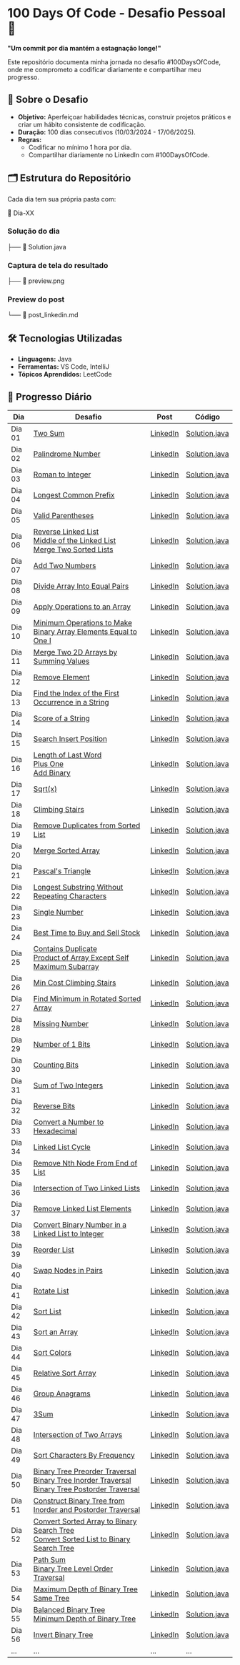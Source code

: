 # 100 Days Of Code - Desafio Pessoal 🚀

**"Um commit por dia mantém a estagnação longe!"**

Este repositório documenta minha jornada no desafio #100DaysOfCode, onde me comprometo a codificar diariamente e compartilhar meu progresso.

## 📌 Sobre o Desafio

- **Objetivo:** Aperfeiçoar habilidades técnicas, construir projetos práticos e criar um hábito consistente de codificação.
- **Duração:** 100 dias consecutivos (10/03/2024 - 17/06/2025).
- **Regras:**
  - Codificar no mínimo 1 hora por dia.
  - Compartilhar diariamente no LinkedIn com #100DaysOfCode.

## 🗂 Estrutura do Repositório

Cada dia tem sua própria pasta com:

📁 Dia-XX

### Solução do dia

├── 📄 Solution.java

### Captura de tela do resultado

├── 📸 preview.png

### Preview do post

└── 📝 post_linkedin.md

## 🛠 Tecnologias Utilizadas

- **Linguagens:** Java
- **Ferramentas:** VS Code, IntelliJ
- **Tópicos Aprendidos:** LeetCode

## 📆 Progresso Diário

| Dia    | Desafio                                                                                                                                                                                                                                                                                                                           | Post                                                                                                                                                                                                                                  | Código                                |
| ------ | --------------------------------------------------------------------------------------------------------------------------------------------------------------------------------------------------------------------------------------------------------------------------------------------------------------------------------- | ------------------------------------------------------------------------------------------------------------------------------------------------------------------------------------------------------------------------------------- | ------------------------------------- |
| Dia 01 | [Two Sum](https://leetcode.com/problems/two-sum/)                                                                                                                                                                                                                                                                                 | [LinkedIn](https://www.linkedin.com/feed/update/urn:li:activity:7304944016280711168/)                                                                                                                                                 | [Solution.java](Dia-01/Solution.java) |
| Dia 02 | [Palindrome Number](https://leetcode.com/problems/palindrome-number/)                                                                                                                                                                                                                                                             | [LinkedIn](https://www.linkedin.com/posts/diegovsc42_100daysofleetcode-100daysofleetcode-datastructures-activity-7305300852796264449-6WnX?utm_source=share&utm_medium=member_desktop&rcm=ACoAADM2ATgBGQd9Mqr6OFFFG8RBhcYOOV_ZyV4)     | [Solution.java](Dia-02/Solution.java) |
| Dia 03 | [Roman to Integer](https://leetcode.com/problems/roman-to-integer/description/)                                                                                                                                                                                                                                                   | [LinkedIn](https://www.linkedin.com/posts/diegovsc42_100daysofleetcode-100daysofleetcode-datastructures-activity-7305593989506777088-mvV9?utm_source=share&utm_medium=member_desktop&rcm=ACoAADM2ATgBGQd9Mqr6OFFFG8RBhcYOOV_ZyV4)     | [Solution.java](Dia-03/Solution.java) |
| Dia 04 | [Longest Common Prefix](https://leetcode.com/problems/longest-common-prefix/description/)                                                                                                                                                                                                                                         | [LinkedIn](https://www.linkedin.com/feed/update/urn:li:activity:7305954472319508480/)                                                                                                                                                 | [Solution.java](Dia-04/Solution.java) |
| Dia 05 | [Valid Parentheses](https://leetcode.com/problems/valid-parentheses/description/)                                                                                                                                                                                                                                                 | [LinkedIn](https://www.linkedin.com/feed/update/urn:li:activity:7306354233665097728/)                                                                                                                                                 | [Solution.java](Dia-05/Solution.java) |
| Dia 06 | [Reverse Linked List](https://leetcode.com/problems/reverse-linked-list/description/) <br> [Middle of the Linked List](https://leetcode.com/problems/middle-of-the-linked-list/description/) <br> [Merge Two Sorted Lists](https://leetcode.com/problems/merge-two-sorted-lists/description/)                                     | [LinkedIn](https://www.linkedin.com/feed/update/urn:li:ugcPost:7306702382837473280/)                                                                                                                                                  | [Solution.java](Dia-06/Solution.java) |
| Dia 07 | [Add Two Numbers](https://leetcode.com/problems/add-two-numbers/)                                                                                                                                                                                                                                                                 | [LinkedIn](https://www.linkedin.com/feed/update/urn:li:share:7307081967638867968/)                                                                                                                                                    | [Solution.java](Dia-07/Solution.java) |
| Dia 08 | [Divide Array Into Equal Pairs](https://leetcode.com/problems/divide-array-into-equal-pairs/?envType=daily-question&envId=2025-03-17)                                                                                                                                                                                             | [LinkedIn](https://www.linkedin.com/feed/update/urn:li:share:7307406093234663425/)                                                                                                                                                    | [Solution.java](Dia-08/Solution.java) |
| Dia 09 | [Apply Operations to an Array](https://leetcode.com/problems/apply-operations-to-an-array/description/?envType=daily-question&envId=2025-03-01)                                                                                                                                                                                   | [LinkedIn](https://www.linkedin.com/posts/diegovsc42_100daysofleetcode-100daysofleetcode-datastructures-activity-7307763980041650176-xOZz?utm_source=share&utm_medium=member_desktop&rcm=ACoAADM2ATgBGQd9Mqr6OFFFG8RBhcYOOV_ZyV4)     | [Solution.java](Dia-09/Solution.java) |
| Dia 10 | [Minimum Operations to Make Binary Array Elements Equal to One I](https://leetcode.com/problems/minimum-operations-to-make-binary-array-elements-equal-to-one-i/description/?envType=daily-question&envId=2025-03-19)                                                                                                             | [LinkedIn](https://www.linkedin.com/posts/diegovsc42_100daysofleetcode-100daysofleetcode-datastructures-activity-7308148685287092224-6PcX?utm_source=share&utm_medium=member_desktop&rcm=ACoAADM2ATgBGQd9Mqr6OFFFG8RBhcYOOV_ZyV4)     | [Solution.java](Dia-10/Solution.java) |
| Dia 11 | [Merge Two 2D Arrays by Summing Values](https://leetcode.com/problems/merge-two-2d-arrays-by-summing-values/?envType=daily-question&envId=2025-03-02)                                                                                                                                                                             | [LinkedIn](https://www.linkedin.com/posts/diegovsc42_100daysofleetcode-100daysofleetcode-datastructures-activity-7308510831057559553-x7cD?utm_source=share&utm_medium=member_desktop&rcm=ACoAADM2ATgBGQd9Mqr6OFFFG8RBhcYOOV_ZyV4)     | [Solution.java](Dia-11/Solution.java) |
| Dia 12 | [Remove Element](https://leetcode.com/problems/remove-element/description/)                                                                                                                                                                                                                                                       | [LinkedIn](https://www.linkedin.com/posts/diegovsc42_100daysofleetcode-100daysofleetcode-datastructures-activity-7308914531869585408-exRq?utm_source=share&utm_medium=member_desktop&rcm=ACoAADM2ATgBGQd9Mqr6OFFFG8RBhcYOOV_ZyV4)     | [Solution.java](Dia-12/Solution.java) |
| Dia 13 | [Find the Index of the First Occurrence in a String](https://leetcode.com/problems/find-the-index-of-the-first-occurrence-in-a-string/)                                                                                                                                                                                           | [LinkedIn](https://www.linkedin.com/posts/diegovsc42_100daysofleetcode-100daysofleetcode-datastructures-activity-7309334119086198784-K4i-?utm_source=share&utm_medium=member_desktop&rcm=ACoAADM2ATgBGQd9Mqr6OFFFG8RBhcYOOV_ZyV4)     | [Solution.java](Dia-13/Solution.java) |
| Dia 14 | [Score of a String](https://leetcode.com/problems/score-of-a-string/)                                                                                                                                                                                                                                                             | [LinkedIn](https://www.linkedin.com/posts/diegovsc42_100daysofleetcode-100daysofleetcode-datastructures-activity-7309621094821355520-RNsh?utm_source=share&utm_medium=member_desktop&rcm=ACoAADM2ATgBGQd9Mqr6OFFFG8RBhcYOOV_ZyV4)     | [Solution.java](Dia-14/Solution.java) |
| Dia 15 | [Search Insert Position](https://leetcode.com/problems/search-insert-position/description/)                                                                                                                                                                                                                                       | [LinkedIn](https://www.linkedin.com/posts/diegovsc42_100daysofleetcode-100daysofleetcode-datastructures-activity-7309996651778052096-1IBc?utm_source=share&utm_medium=member_desktop&rcm=ACoAADM2ATgBGQd9Mqr6OFFFG8RBhcYOOV_ZyV4)     | [Solution.java](Dia-15/Solution.java) |
| Dia 16 | [Length of Last Word](https://leetcode.com/problems/length-of-last-word/) <br> [Plus One](https://leetcode.com/problems/plus-one/description/) <br> [Add Binary](https://leetcode.com/problems/add-binary/description/)                                                                                                           | [LinkedIn](https://www.linkedin.com/posts/diegovsc42_100daysofleetcode-100daysofleetcode-java-activity-7310364505551597584-sFYB?utm_source=share&utm_medium=member_desktop&rcm=ACoAADM2ATgBGQd9Mqr6OFFFG8RBhcYOOV_ZyV4)               | [Solution.java](Dia-16/Solution.java) |
| Dia 17 | [Sqrt(x)](https://leetcode.com/problems/sqrtx/)                                                                                                                                                                                                                                                                                   | [LinkedIn](https://www.linkedin.com/posts/diegovsc42_100daysofleetcode-100daysofleetcode-algorithms-activity-7310738886534561792-b8ej?utm_source=share&utm_medium=member_desktop&rcm=ACoAADM2ATgBGQd9Mqr6OFFFG8RBhcYOOV_ZyV4)         | [Solution.java](Dia-17/Solution.java) |
| Dia 18 | [Climbing Stairs](https://leetcode.com/problems/climbing-stairs/)                                                                                                                                                                                                                                                                 | [LinkedIn](https://www.linkedin.com/posts/diegovsc42_100daysofleetcode-100daysofleetcode-dynamicprogramming-activity-7311103833923817474-cVrO?utm_source=share&utm_medium=member_desktop&rcm=ACoAADM2ATgBGQd9Mqr6OFFFG8RBhcYOOV_ZyV4) | [Solution.java](Dia-18/Solution.java) |
| Dia 19 | [Remove Duplicates from Sorted List](https://leetcode.com/problems/remove-duplicates-from-sorted-list/)                                                                                                                                                                                                                           | [LinkedIn](https://www.linkedin.com/posts/diegovsc42_100daysofleetcode-100daysofleetcode-datastructures-activity-7311444990407172096-2k1n?utm_source=share&utm_medium=member_desktop&rcm=ACoAADM2ATgBGQd9Mqr6OFFFG8RBhcYOOV_ZyV4)     | [Solution.java](Dia-19/Solution.java) |
| Dia 20 | [Merge Sorted Array](https://leetcode.com/problems/merge-sorted-array/)                                                                                                                                                                                                                                                           | [LinkedIn](https://www.linkedin.com/posts/diegovsc42_100daysofleetcode-100daysofleetcode-algorithms-activity-7311787738121297920-gffd?utm_source=share&utm_medium=member_desktop&rcm=ACoAADM2ATgBGQd9Mqr6OFFFG8RBhcYOOV_ZyV4)         | [Solution.java](Dia-20/Solution.java) |
| Dia 21 | [Pascal's Triangle](https://leetcode.com/problems/pascals-triangle/description/)                                                                                                                                                                                                                                                  | [LinkedIn](https://www.linkedin.com/posts/diegovsc42_100daysofleetcode-100daysofleetcode-datastructures-activity-7312185175679942657-ZpoX?utm_source=share&utm_medium=member_desktop&rcm=ACoAADM2ATgBGQd9Mqr6OFFFG8RBhcYOOV_ZyV4)     | [Solution.java](Dia-21/Solution.java) |
| Dia 22 | [Longest Substring Without Repeating Characters](https://leetcode.com/problems/longest-substring-without-repeating-characters/description/)                                                                                                                                                                                       | [LinkedIn](https://www.linkedin.com/posts/diegovsc42_100daysofleetcode-100daysofleetcode-algorithms-activity-7312531383573213184-hjP1?utm_source=share&utm_medium=member_desktop&rcm=ACoAADM2ATgBGQd9Mqr6OFFFG8RBhcYOOV_ZyV4)         | [Solution.java](Dia-22/Solution.java) |
| Dia 23 | [Single Number](https://leetcode.com/problems/single-number/)                                                                                                                                                                                                                                                                     | [LinkedIn](https://www.linkedin.com/posts/diegovsc42_100daysofleetcode-100daysofleetcode-bitwise-activity-7312893143815794689-82MN?utm_source=share&utm_medium=member_desktop&rcm=ACoAADM2ATgBGQd9Mqr6OFFFG8RBhcYOOV_ZyV4)            | [Solution.java](Dia-23/Solution.java) |
| Dia 24 | [Best Time to Buy and Sell Stock](https://leetcode.com/problems/best-time-to-buy-and-sell-stock/)                                                                                                                                                                                                                                 | [LinkedIn](https://www.linkedin.com/posts/diegovsc42_100daysofleetcode-100daysofleetcode-arrays-activity-7313205208610672642-60yA?utm_source=share&utm_medium=member_desktop&rcm=ACoAADM2ATgBGQd9Mqr6OFFFG8RBhcYOOV_ZyV4)             | [Solution.java](Dia-24/Solution.java) |
| Dia 25 | [Contains Duplicate](https://leetcode.com/problems/contains-duplicate/) <br> [Product of Array Except Self](https://leetcode.com/problems/product-of-array-except-self/) <br> [Maximum Subarray](https://leetcode.com/problems/maximum-subarray/)                                                                                 | [LinkedIn](https://www.linkedin.com/posts/diegovsc42_100daysofleetcode-100daysofleetcode-arrays-activity-7313693633780563969-PdD4?utm_source=share&utm_medium=member_desktop&rcm=ACoAADM2ATgBGQd9Mqr6OFFFG8RBhcYOOV_ZyV4)             | [Solution.java](Dia-25/Solution.java) |
| Dia 26 | [Min Cost Climbing Stairs](https://leetcode.com/problems/min-cost-climbing-stairs/)                                                                                                                                                                                                                                               | [LinkedIn](https://www.linkedin.com/posts/diegovsc42_100daysofleetcode-100daysofleetcode-dynamicprogramming-activity-7313986069715140608-aOKf?utm_source=share&utm_medium=member_desktop&rcm=ACoAADM2ATgBGQd9Mqr6OFFFG8RBhcYOOV_ZyV4) | [Solution.java](Dia-26/Solution.java) |
| Dia 27 | [Find Minimum in Rotated Sorted Array](https://leetcode.com/problems/find-minimum-in-rotated-sorted-array/)                                                                                                                                                                                                                       | [LinkedIn](https://www.linkedin.com/posts/diegovsc42_100daysofleetcode-100daysofleetcode-binarysearch-activity-7314305855670181888-WoFy?utm_source=share&utm_medium=member_desktop&rcm=ACoAADM2ATgBGQd9Mqr6OFFFG8RBhcYOOV_ZyV4)       | [Solution.java](Dia-27/Solution.java) |
| Dia 28 | [Missing Number](https://leetcode.com/problems/missing-number/)                                                                                                                                                                                                                                                                   | [LinkedIn](https://www.linkedin.com/posts/diegovsc42_100daysofleetcode-100daysofleetcode-bitwise-activity-7314686244469325824-9FDL?utm_source=share&utm_medium=member_desktop&rcm=ACoAADM2ATgBGQd9Mqr6OFFFG8RBhcYOOV_ZyV4)            | [Solution.java](Dia-28/Solution.java) |
| Dia 29 | [Number of 1 Bits](https://leetcode.com/problems/number-of-1-bits/)                                                                                                                                                                                                                                                               | [LinkedIn](https://www.linkedin.com/posts/diegovsc42_100daysofleetcode-100daysofleetcode-bitmanipulation-activity-7315083864148783104-QB0z?utm_source=share&utm_medium=member_desktop&rcm=ACoAADM2ATgBGQd9Mqr6OFFFG8RBhcYOOV_ZyV4)    | [Solution.java](Dia-29/Solution.java) |
| Dia 30 | [Counting Bits](https://leetcode.com/problems/counting-bits/)                                                                                                                                                                                                                                                                     | [LinkedIn](https://www.linkedin.com/posts/diegovsc42_100daysofleetcode-100daysofleetcode-bitpatterns-activity-7315437160331919360-nY8Q)                                                                                               | [Solution.java](Dia-30/Solution.java) |
| Dia 31 | [Sum of Two Integers](https://leetcode.com/problems/sum-of-two-integers/)                                                                                                                                                                                                                                                         | [LinkedIn](https://www.linkedin.com/posts/diegovsc42_100daysofleetcode-100daysofleetcode-bitwisemagic-activity-7315755028936318977-HDGi)                                                                                              | [Solution.java](Dia-31/Solution.java) |
| Dia 32 | [Reverse Bits](https://leetcode.com/problems/reverse-bits/)                                                                                                                                                                                                                                                                       | [LinkedIn](https://www.linkedin.com/posts/diegovsc42_100daysofleetcode-100daysofleetcode-bitmanipulation-activity-7316101015613665280-8EvT)                                                                                           | [Solution.java](Dia-32/Solution.java) |
| Dia 33 | [Convert a Number to Hexadecimal](https://leetcode.com/problems/convert-a-number-to-hexadecimal/)                                                                                                                                                                                                                                 | [LinkedIn](https://www.linkedin.com/posts/diegovsc42_100daysofleetcode-100daysofleetcode-hexadecimal-activity-7316508322067574784-7HBl)                                                                                               | [Solution.java](Dia-33/Solution.java) |
| Dia 34 | [Linked List Cycle](https://leetcode.com/problems/linked-list-cycle/)                                                                                                                                                                                                                                                             | [LinkedIn](https://www.linkedin.com/posts/diegovsc42_100daysofleetcode-100daysofleetcode-linkedlist-activity-7316905655653556225-MfuE)                                                                                                | [Solution.java](Dia-34/Solution.java) |
| Dia 35 | [Remove Nth Node From End of List](https://leetcode.com/problems/remove-nth-node-from-end-of-list/)                                                                                                                                                                                                                               | [LinkedIn](https://www.linkedin.com/posts/diegovsc42_100daysofleetcode-100daysofleetcode-linkedlist-activity-7317199989997232128-443A)                                                                                                | [Solution.java](Dia-35/Solution.java) |
| Dia 36 | [Intersection of Two Linked Lists](https://leetcode.com/problems/intersection-of-two-linked-lists/)                                                                                                                                                                                                                               | [LinkedIn](https://www.linkedin.com/posts/diegovsc42_100daysofleetcode-100daysofleetcode-linkedlist-activity-7317554645785018370-MJgS)                                                                                                | [Solution.java](Dia-36/Solution.java) |
| Dia 37 | [Remove Linked List Elements](https://leetcode.com/problems/remove-linked-list-elements/)                                                                                                                                                                                                                                         | [LinkedIn](https://www.linkedin.com/feed/update/urn:li:activity:7317914849827610627/)                                                                                                                                                 | [Solution.java](Dia-37/Solution.java) |
| Dia 38 | [Convert Binary Number in a Linked List to Integer](https://leetcode.com/problems/convert-binary-number-in-a-linked-list-to-integer/)                                                                                                                                                                                             | [LinkedIn](https://www.linkedin.com/posts/diegovsc42_100daysofleetcode-100daysofleetcode-linkedlist-activity-7318279972400340994-OVio)                                                                                                | [Solution.java](Dia-38/Solution.java) |
| Dia 39 | [Reorder List](https://leetcode.com/problems/reorder-list/)                                                                                                                                                                                                                                                                       | [LinkedIn](https://www.linkedin.com/posts/diegovsc42_100daysofleetcode-100daysofleetcode-linkedlist-activity-7318638916226445312-QqcP)                                                                                                | [Solution.java](Dia-39/Solution.java) |
| Dia 40 | [Swap Nodes in Pairs](https://leetcode.com/problems/swap-nodes-in-pairs/description/)                                                                                                                                                                                                                                             | [LinkedIn](https://www.linkedin.com/posts/diegovsc42_100daysofleetcode-100daysofleetcode-linkedlist-activity-7319003329861160960-XYCg?utm_source=share&utm_medium=member_desktop&rcm=ACoAADM2ATgBGQd9Mqr6OFFFG8RBhcYOOV_ZyV4)         | [Solution.java](Dia-40/Solution.java) |
| Dia 41 | [Rotate List](https://leetcode.com/problems/rotate-list/)                                                                                                                                                                                                                                                                         | [LinkedIn](https://www.linkedin.com/posts/diegovsc42_100daysofleetcode-100daysofleetcode-linkedlist-activity-7319375911324164096-8P0i)                                                                                                | [Solution.java](Dia-41/Solution.java) |
| Dia 42 | [Sort List](https://leetcode.com/problems/sort-list/)                                                                                                                                                                                                                                                                             | [LinkedIn](https://www.linkedin.com/posts/diegovsc42_100daysofleetcode-100daysofleetcode-mergesort-activity-7319779009251180544-bqL2)                                                                                                 | [Solution.java](Dia-42/Solution.java) |
| Dia 43 | [Sort an Array](https://leetcode.com/problems/sort-an-array/)                                                                                                                                                                                                                                                                     | [LinkedIn](https://www.linkedin.com/posts/diegovsc42_100daysofleetcode-100daysofleetcode-quicksort-activity-7320152083859427329-U_Wa)                                                                                                 | [Solution.java](Dia-43/Solution.java) |
| Dia 44 | [Sort Colors](https://leetcode.com/problems/sort-colors/)                                                                                                                                                                                                                                                                         | [LinkedIn](https://www.linkedin.com/posts/diegovsc42_100daysofleetcode-100daysofleetcode-sorting-activity-7320422657659686913-fyaX?utm_source=share&utm_medium=member_desktop&rcm=ACoAADM2ATgBGQd9Mqr6OFFFG8RBhcYOOV_ZyV4)            | [Solution.java](Dia-44/Solution.java) |
| Dia 45 | [Relative Sort Array](https://leetcode.com/problems/relative-sort-array/)                                                                                                                                                                                                                                                         | [LinkedIn](https://www.linkedin.com/posts/diegovsc42_100daysofleetcode-100daysofleetcode-arraysorting-activity-7320806265893412866-bNJI)                                                                                              | [Solution.java](Dia-45/Solution.java) |
| Dia 46 | [Group Anagrams](https://leetcode.com/problems/group-anagrams/description/)                                                                                                                                                                                                                                                       | [LinkedIn](https://www.linkedin.com/posts/diegovsc42_100daysofleetcode-100daysofleetcode-anagrams-activity-7321240253166440448-IMpi?utm_source=share&utm_medium=member_desktop&rcm=ACoAADM2ATgBGQd9Mqr6OFFFG8RBhcYOOV_ZyV4)           | [Solution.java](Dia-46/Solution.java) |
| Dia 47 | [3Sum](https://leetcode.com/problems/3sum/description/?envType=problem-list-v2&envId=sorting)                                                                                                                                                                                                                                     | [LinkedIn](https://www.linkedin.com/posts/diegovsc42_100daysofleetcode-100daysofleetcode-sorting-activity-7321544856835710976-dQNg?utm_source=share&utm_medium=member_desktop&rcm=ACoAADM2ATgBGQd9Mqr6OFFFG8RBhcYOOV_ZyV4)            | [Solution.java](Dia-47/Solution.java) |
| Dia 48 | [Intersection of Two Arrays](https://leetcode.com/problems/intersection-of-two-arrays/description/)                                                                                                                                                                                                                               | [LinkedIn](https://www.linkedin.com/posts/diegovsc42_100daysofleetcode-100daysofleetcode-java-activity-7322010310448439296-yv9r/?utm_source=share&utm_medium=member_desktop&rcm=ACoAADM2ATgBGQd9Mqr6OFFFG8RBhcYOOV_ZyV4)              | [Solution.java](Dia-48/Solution.java) |
| Dia 49 | [Sort Characters By Frequency](https://leetcode.com/problems/sort-characters-by-frequency/)                                                                                                                                                                                                                                       | [LinkedIn](https://www.linkedin.com/posts/diegovsc42_100daysofleetcode-java-strings-activity-7322344090635845634-9Vro?utm_source=share&utm_medium=member_desktop&rcm=ACoAADM2ATgBGQd9Mqr6OFFFG8RBhcYOOV_ZyV4)                         | [Solution.java](Dia-49/Solution.java) |
| Dia 50 | [Binary Tree Preorder Traversal](https://leetcode.com/problems/binary-tree-preorder-traversal/description/) <br> [Binary Tree Inorder Traversal](https://leetcode.com/problems/binary-tree-inorder-traversal/description/) <br> [Binary Tree Postorder Traversal](https://leetcode.com/problems/binary-tree-postorder-traversal/) | [LinkedIn](https://www.linkedin.com/posts/diegovsc42_100daysofleetcode-java-binarytrees-activity-7322616224364806144-4IG8?utm_source=share&utm_medium=member_desktop&rcm=ACoAADM2ATgBGQd9Mqr6OFFFG8RBhcYOOV_ZyV4)                     | [Solution.java](Dia-50/Solution.java) |
| Dia 51 | [Construct Binary Tree from Inorder and Postorder Traversal](https://leetcode.com/problems/construct-binary-tree-from-inorder-and-postorder-traversal/)                                                                                                                                                                           | [LinkedIn](https://www.linkedin.com/posts/diegovsc42_100daysofleetcode-java-binarytree-activity-7322996449728688130-H4nX?utm_source=share&utm_medium=member_desktop&rcm=ACoAADM2ATgBGQd9Mqr6OFFFG8RBhcYOOV_ZyV4)                      | [Solution.java](Dia-51/Solution.java) |
| Dia 52 | [Convert Sorted Array to Binary Search Tree](https://leetcode.com/problems/convert-sorted-array-to-binary-search-tree/description/) <br> [Convert Sorted List to Binary Search Tree](https://leetcode.com/problems/convert-sorted-list-to-binary-search-tree/description/)                                                        | [LinkedIn](https://www.linkedin.com/posts/diegovsc42_100daysofleetcode-java-binarysearchtree-activity-7323415542655008768-7A0z?utm_source=share&utm_medium=member_desktop&rcm=ACoAADM2ATgBGQd9Mqr6OFFFG8RBhcYOOV_ZyV4)                | [Solution.java](Dia-52/Solution.java) |
| Dia 53 | [Path Sum](https://leetcode.com/problems/path-sum/) <br> [Binary Tree Level Order Traversal](https://leetcode.com/problems/binary-tree-level-order-traversal/)                                                                                                                                                                    | [LinkedIn](https://www.linkedin.com/posts/diegovsc42_100daysofleetcode-100daysofleetcode-java-activity-7323729827532816385-dJfW?utm_source=share&utm_medium=member_desktop&rcm=ACoAADM2ATgBGQd9Mqr6OFFFG8RBhcYOOV_ZyV4)               | [Solution.java](Dia-53/Solution.java) |
| Dia 54 | [Maximum Depth of Binary Tree](https://leetcode.com/problems/maximum-depth-of-binary-tree/description/?envType=problem-list-v2&envId=binary-tree) <br> [Same Tree](https://leetcode.com/problems/same-tree/submissions/1623662172/?envType=problem-list-v2&envId=binary-tree)                                                     | [LinkedIn](https://www.linkedin.com/posts/diegovsc42_100daysofleetcode-java-binarytree-activity-7324079440177610753-YH2N?utm_source=share&utm_medium=member_desktop&rcm=ACoAADM2ATgBGQd9Mqr6OFFFG8RBhcYOOV_ZyV4)                      | [Solution.java](Dia-54/Solution.java) |
| Dia 55 | [Balanced Binary Tree](https://leetcode.com/problems/balanced-binary-tree/description/) <br> [Minimum Depth of Binary Tree](https://leetcode.com/problems/minimum-depth-of-binary-tree/description/)                                                                                                                              | [LinkedIn](https://www.linkedin.com/posts/diegovsc42_100daysofleetcode-java-binarytree-activity-7324521980190183424-ip3v?utm_source=share&utm_medium=member_desktop&rcm=ACoAADM2ATgBGQd9Mqr6OFFFG8RBhcYOOV_ZyV4)                      | [Solution.java](Dia-55/Solution.java) |
| Dia 56 | [Invert Binary Tree](https://leetcode.com/problems/invert-binary-tree/submissions/1625498899/)                                                                                                                                                                                                                                    | [LinkedIn](https://www.linkedin.com/posts/diegovsc42_100daysofleetcode-java-binarytree-activity-7324862097543086080-sui1?utm_source=share&utm_medium=member_desktop&rcm=ACoAADM2ATgBGQd9Mqr6OFFFG8RBhcYOOV_ZyV4)                      | [Solution.java](Dia-56/Solution.java) |
| ...    | ...                                                                                                                                                                                                                                                                                                                               | ...                                                                                                                                                                                                                                   | ...                                   |
